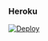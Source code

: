 ### Heroku
[![Deploy](https://www.herokucdn.com/deploy/button.svg)](https://heroku.com/deploy?template=https://github.com/pedro1287/calendario)

